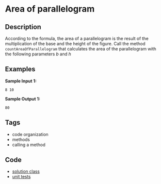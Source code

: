 # Area of parallelogram

## Description
According to the formula, the area of a parallelogram is the result of the multiplication of the base and the height of the figure. Call the method `countAreaOfParallelogram` that calculates the area of the parallelogram with the following parameters _b_ and _h_

## Examples
**Sample Input 1:**
```console
8 10
```

**Sample Output 1:**
```console
80
```

## Tags
- code organization
- methods
- calling a method

## Code
- [solution class](./src/main/java/SomeClass.java)
- [unit tests](./src/test/java/SomeParamTest.java)